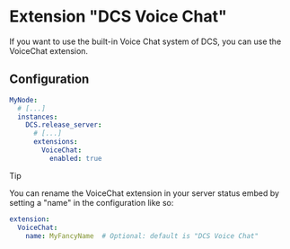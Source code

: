# Extension "DCS Voice Chat"
If you want to use the built-in Voice Chat system of DCS, you can use the VoiceChat extension.

## Configuration
```yaml
MyNode:
  # [...]
  instances:
    DCS.release_server:
      # [...]
      extensions:
        VoiceChat:
          enabled: true
```

> [!TIP]
> You can rename the VoiceChat extension in your server status embed by setting a "name" in the configuration like so:
> ```yaml
> extension:
>   VoiceChat:
>     name: MyFancyName  # Optional: default is "DCS Voice Chat"
> ```
